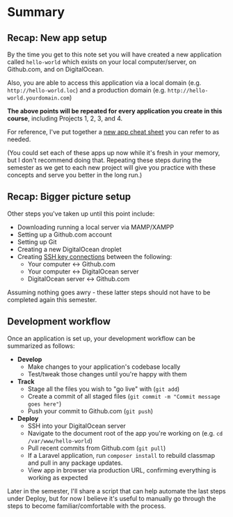 # Summary

## Recap: New app setup
By the time you get to this note set you will have created a new application called `hello-world` which exists on your local computer/server, on Github.com, and on DigitalOcean.

Also, you are able to access this application via a local domain (e.g. `http://hello-world.loc`) and a production domain (e.g. `http://hello-world.yourdomain.com`)

__The above points will be repeated for every application you create in this course__, including Projects 1, 2, 3, and 4.

For reference, I've put together a [new app cheat sheet](/servers-and-git/new-app-cheat-sheet.md) you can refer to as needed.

(You could set each of these apps up now while it's fresh in your memory, but I don't recommend doing that. Repeating these steps during the semester as we get to each new project will give you practice with these concepts and serve you better in the long run.)


## Recap: Bigger picture setup
Other steps you've taken up until this point include:

+ Downloading running a local server via MAMP/XAMPP 
+ Setting up a Github.com account
+ Setting up Git
+ Creating a new DigitalOcean droplet
+ Creating [SSH key connections](/servers-and-git/ssh-keys-cheat-sheet.md) between the following:
    + Your computer <-> Github.com
    + Your computer <-> DigitalOcean server
    + DigitalOcean server <-> Github.com

Assuming nothing goes awry - these latter steps should not have to be completed again this semester.

## Development workflow

Once an application is set up, your development workflow can be summarized as follows:

+ __Develop__
    + Make changes to your application's codebase locally
    + Test/tweak those changes until you're happy with them
+ __Track__
    + Stage all the files you wish to "go live" with (`git add`)
    + Create a commit of all staged files (`git commit -m "Commit message goes here"`)
    + Push your commit to Github.com (`git push`)
+ __Deploy__
    + SSH into your DigitalOcean server
    + Navigate to the document root of the app you're working on (e.g. `cd /var/www/hello-world`)
    + Pull recent commits from Github.com (`git pull`)
    + If a Laravel application, run `composer install` to rebuild classmap and pull in any package updates. 
    + View app in browser via production URL, confirming everything is working as expected
    
Later in the semester, I'll share a script that can help automate the last steps under Deploy, but for now I believe it's useful to manually go through the steps to become familiar/comfortable with the process. 

